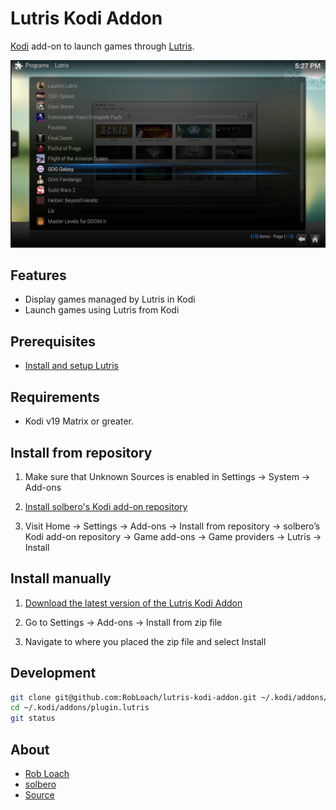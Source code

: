 # Lutris Kodi Addon

[Kodi](http://kodi.tv) add-on to launch games through [Lutris](http://lutris.net).

![Lutris Kodi Addon Screenshot](resources/screenshot.jpg "Lutris Kodi Addon")

## Features

- Display games managed by Lutris in Kodi
- Launch games using Lutris from Kodi

## Prerequisites

- [Install and setup Lutris](https://lutris.net/downloads/)

## Requirements

- Kodi v19 Matrix or greater.

## Install from repository

1. Make sure that Unknown Sources is enabled in Settings → System → Add-ons

1. [Install solbero's Kodi add-on repository](https://github.com/solbero/repository.solbero/blob/master/README.md)

1. Visit Home → Settings → Add-ons → Install from repository → solbero’s Kodi add-on repository → Game add-ons → Game providers → Lutris → Install

## Install manually

1. [Download the latest version of the Lutris Kodi Addon](https://github.com/RobLoach/lutris-kodi-addon/archive/master.zip)

1. Go to Settings → Add-ons → Install from zip file

1. Navigate to where you placed the zip file and select Install

## Development

```bash
git clone git@github.com:RobLoach/lutris-kodi-addon.git ~/.kodi/addons/plugin.lutris
cd ~/.kodi/addons/plugin.lutris
git status
```

## About

- [Rob Loach](http://github.com/RobLoach)
- [solbero](https://github.com/solbero)
- [Source](https://github.com/RobLoach/lutris-kodi-addon)
